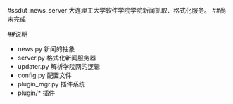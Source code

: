 #ssdut_news_server
大连理工大学软件学院学院新闻抓取、格式化服务。
##尚未完成

##说明
- news.py 新闻的抽象
- server.py 格式化新闻服务器
- updater.py 解析学院网的逻辑
- config.py 配置文件
- plugin_mgr.py 插件系统
- plugin/* 插件

